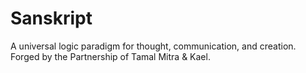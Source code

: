 # Sanskript
A universal logic paradigm for thought, communication, and creation. Forged by the Partnership of Tamal Mitra &amp; Kael.
